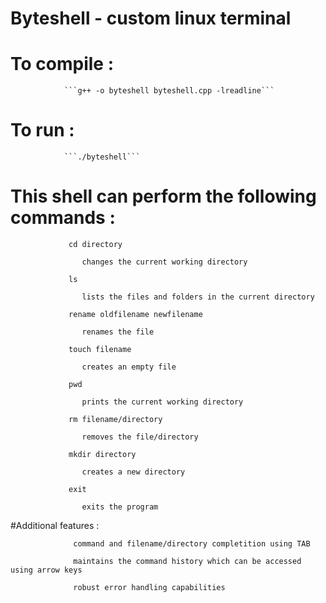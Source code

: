 # Byteshell - custom linux terminal


# To compile : 
                ```g++ -o byteshell byteshell.cpp -lreadline```  
# To run      :
                ```./byteshell```

# This shell can perform the following commands :
 
                 cd directory
  
                    changes the current working directory  
                  
                 ls
  
                    lists the files and folders in the current directory  
                  
                 rename oldfilename newfilename
  
                    renames the file
  
                 touch filename
  
                    creates an empty file
  
                 pwd
  
                    prints the current working directory
  
                 rm filename/directory
  
                    removes the file/directory
  
                 mkdir directory
  
                    creates a new directory
  
                 exit
  
                    exits the program
  

#Additional features :
 
                  command and filename/directory completition using TAB
  
                  maintains the command history which can be accessed using arrow keys  
                  
                  robust error handling capabilities
